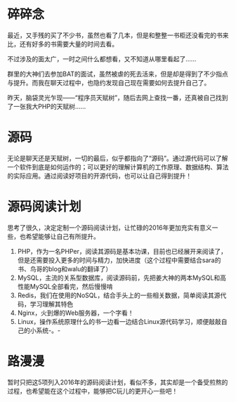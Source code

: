 # 碎碎念

最近，又手残的买了不少书，虽然也看了几本，但是和整整一书柜还没看完的书来比，还有好多的书需要大量的时间去看。

不过涉及的面太广，一时之间什么都想看，又不知道从哪里看起了……

群里的大神们去参加BAT的面试，虽然被虐的死去活来，但是却是得到了不少指点与提升。而我在聊天过程中，也隐约发现自己现在需要如何去提升自己了。

昨天，脑袋灵光乍现——“程序员天赋树”，随后去网上查找一番，还真被自己找到了一张我大PHP的天赋树……

# 源码

无论是聊天还是天赋树，一切的最后，似乎都指向了“源码”。通过源代码可以了解一个软件到底是如何运作的；可以更好的理解计算机的工作原理、数据结构、算法的实际应用。通过阅读好项目的开源代码，也可以让自己得到提升！

# 源码阅读计划

思考了很久，决定定制一个源码阅读计划，让忙碌的2016年更加充实有意义一些，也希望能够让自己有所提升。

1. PHP，作为一名PHPer，阅读其源码是基本功课，目前也已经展开来阅读了，但是还需要投入更多的时间与精力，加快进度（这个过程中需要结合sara的书、鸟哥的blog和walu的翻译了）
2. MySQL，主流的关系型数据库，阅读源码前，先把姜大神的两本MySQL和高性能MySQL全部看完，然后慢慢啃
3. Redis，我们在使用的NoSQL，结合手头上的一些相关数据，简单阅读其源代码，学习理解其特色
4. Nginx，火到爆的Web服务器，一个字看！
5. Linux，操作系统原理什么的书一边看一边结合Linux源代码学习，顺便敲敲自己的小系统-。-

# 路漫漫

暂时只把这5项列入2016年的源码阅读计划，看似不多，其实却是一个备受煎熬的过程，也希望能在这个过程中，能够把C玩儿的更开心一些吧！
